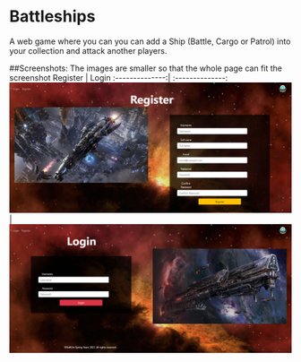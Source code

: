 # Battleships

A web game where you can you can add a Ship (Battle, Cargo or Patrol) into your collection and attack another players.

##Screenshots:
The images are smaller so that the whole page can fit the screenshot
Register | Login
:--------------:| :--------------:
![register](https://github.com/PepiZlatev/Battleships/blob/master/screenshots/register.png) | ![login](https://github.com/PepiZlatev/Battleships/blob/master/screenshots/login.png)
